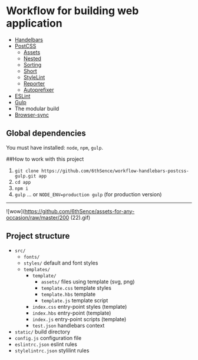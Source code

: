 # Workflow for building web application

* [Handelbars](http://handlebarsjs.com/) 
* [PostCSS](https://github.com/postcss/postcss)
    * [Assets](https://github.com/assetsjs/postcss-assets)
    * [Nested](https://github.com/postcss/postcss-nested)
    * [Sorting](https://github.com/hudochenkov/postcss-sorting)
    * [Short](https://github.com/jonathantneal/postcss-short)
    * [StyleLint](https://www.npmjs.com/package/stylelint)
    * [Reporter](https://github.com/postcss/postcss-reporter)
    * [Autoprefixer](https://github.com/postcss/autoprefixer)
* [ESLint](http://eslint.org/)
* [Gulp](http://gulpjs.com/)
* The modular build
* [Browser-sync](https://www.browsersync.io/)

## Global dependencies
You must have installed: `node`, `npm`, `gulp`.

##How to work with this project

1. `git clone https://github.com/6thSence/workflow-handlebars-postcss-gulp.git app`
2. `cd app`
3. `npm i`
4. `gulp` 
... or
`NODE_ENV=production gulp`
(for production version)

---

![wow](https://github.com/6thSence/assets-for-any-occasion/raw/master/200 (22).gif)

## Project structure

* `src/` 
    - `fonts/` 
    - `styles/` default and font styles
    - `templates/`
      - `template/`
        - `assets/` files using template (svg, png)
        - `template.css` template styles
        - `template.hbs` template
        - `template.js` template script
      - `index.css` entry-point styles (template)
      - `index.hbs` entry-point (template)
      - `index.js` entry-point scripts (template)
      - `test.json` handlebars context
* `static/` build directory 
* `config.js` configuration file 
* `eslintrc.json` eslint rules
* `stylelintrc.json` stylilint rules
